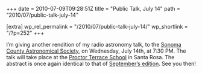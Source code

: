 +++
date = 2010-07-09T09:28:51Z
title = "Public Talk, July 14"
path = "2010/07/public-talk-july-14"

[extra]
wp_rel_permalink = "/2010/07/public-talk-july-14/"
wp_shortlink = "/?p=252"
+++

I’m giving another rendition of my radio astronomy talk, to the
[Sonoma County Astronomical Society](http://www.sonomaskies.org/), on
Wednesday, July 14th, at 7:30 PM. The talk will take place at the
[Proctor Terrace School](http://www.srcs.k12.ca.us/schools/location.asp?TBLCODE=PRTR)
in Santa Rosa. The abstract is once again identical to that of
[September’s edition](./2009/public-talk-september-11.md). See you then!
